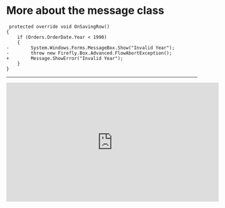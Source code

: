 ﻿# More about the message class  

```csdiff
 protected override void OnSavingRow()
{
    if (Orders.OrderDate.Year < 1990)
    {
-        System.Windows.Forms.MessageBox.Show("Invalid Year");
-        throw new Firefly.Box.Advanced.FlowAbortException();
+        Message.ShowError("Invalid Year");
    }
}
```

---
<iframe width="560" height="315" src="https://www.youtube.com/embed/ogUjXIBsygI?list=PL1DEQjXG2xnL1VKb5GvdDwxJeym7Uj6S3" frameborder="0" allowfullscreen></iframe>

